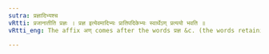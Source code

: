 ```yaml
---
sutra: प्रज्ञादिभ्यश्च
vRtti: प्रजानातीति प्रज्ञः । प्रज्ञ इत्येवमादिभ्यः प्रातिपदिकेभ्यः स्वार्थेऽण् प्रत्ययो भवति ॥
vRtti_eng: The affix अण् comes after the words प्रज्ञ &c. (the words retaining their sense).

---
```

